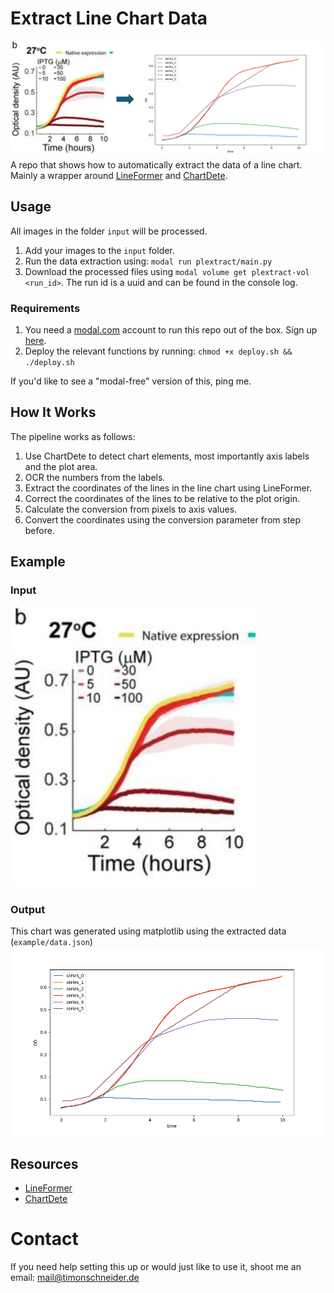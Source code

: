 # Extract Line Chart Data
![Example Output](example/plextract.png)
A repo that shows how to automatically extract the data of a line chart. Mainly a wrapper around [LineFormer](https://github.com/TheJaeLal/LineFormer) and [ChartDete](https://github.com/pengyu965/ChartDete/).

## Usage
All images in the folder `input` will be processed.
1. Add your images to the `input` folder.
2. Run the data extraction using: `modal run plextract/main.py`
3. Download the processed files using `modal volume get plextract-vol <run_id>`. The run id is a uuid and can be found in the console log.

### Requirements
1. You need a [modal.com](https://modal.com) account to run this repo out of the box. Sign up [here](https://modal.com/signup).
2. Deploy the relevant functions by running: `chmod +x deploy.sh && ./deploy.sh`

If you'd like to see a "modal-free" version of this, ping me.

## How It Works
The pipeline works as follows: 
1. Use ChartDete to detect chart elements, most importantly axis labels and the plot area. 
2. OCR the numbers from the labels. 
3. Extract the coordinates of the lines in the line chart using LineFormer. 
4. Correct the coordinates of the lines to be relative to the plot origin. 
5. Calculate the conversion from pixels to axis values.
6. Convert the coordinates using the conversion parameter from step before.
 

## Example

### Input
![Example Input](example/input.png)

### Output
This chart was generated using matplotlib using the extracted data (`example/data.json`)
![Example Output](example/output.png)

## Resources
- [LineFormer](https://github.com/TheJaeLal/LineFormer)
- [ChartDete](https://github.com/pengyu965/ChartDete/)


# Contact
If you need help setting this up or would just like to use it, shoot me an email: mail@timonschneider.de